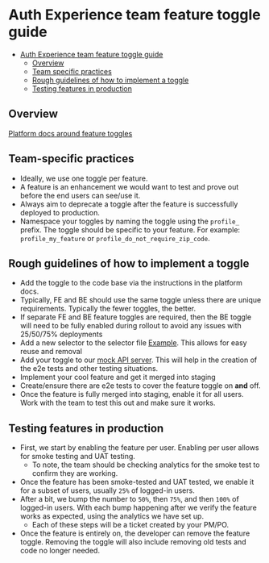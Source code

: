 # Auth Experience team feature toggle guide

- [Auth Experience team feature toggle guide](#auth-experience-team-feature-toggle-guide)
  - [Overview](#overview)
  - [Team specific practices](#team-specific-practices)
  - [Rough guidelines of how to implement a toggle](#rough-guidelines-of-how-to-implement-a-toggle)
  - [Testing features in production](#testing-features-in-production)

## Overview

[Platform docs around feature toggles](https://department-of-veterans-affairs.github.io/veteran-facing-services-tools/platform/tools/feature-toggles/)

## Team-specific practices

- Ideally, we use one toggle per feature.
- A feature is an enhancement we would want to test and prove out before the end users can see/use it.
- Always aim to deprecate a toggle after the feature is successfully deployed to production.
- Namespace your toggles by naming the toggle using the `profile_` prefix. The toggle should be specific to your feature. For example: `profile_my_feature` or `profile_do_not_require_zip_code`.

## Rough guidelines of how to implement a toggle

- Add the toggle to the code base via the instructions in the platform docs.
- Typically, FE and BE should use the same toggle unless there are unique requirements. Typically the fewer toggles, the better.
- If separate FE and BE feature toggles are required, then the BE toggle will need to be fully enabled during rollout to avoid any issues with 25/50/75% deployments
- Add a new selector to the selector file [Example](https://github.com/department-of-veterans-affairs/vets-website/blob/main/src/applications/personalization/profile/selectors.js). This allows for easy reuse and removal
- Add your toggle to our [mock API server](https://github.com/department-of-veterans-affairs/vets-website/blob/main/src/applications/personalization/profile/mocks/feature-toggles/index.js#L1). This will help in the creation of the e2e tests and other testing situations.
- Implement your cool feature and get it merged into staging
- Create/ensure there are e2e tests to cover the feature toggle on **and** off.
- Once the feature is fully merged into staging, enable it for all users. Work with the team to test this out and make sure it works.

## Testing features in production

- First, we start by enabling the feature per user. Enabling per user allows for smoke testing and UAT testing.
  - To note, the team should be checking analytics for the smoke test to confirm they are working.
- Once the feature has been smoke-tested and UAT tested, we enable it for a subset of users, usually `25%` of logged-in users.
- After a bit, we bump the number to `50%`, then `75%`, and then `100%` of logged-in users. With each bump happening after we verify the feature works as expected, using the analytics we have set up.
  - Each of these steps will be a ticket created by your PM/PO.
- Once the feature is entirely on, the developer can remove the feature toggle. Removing the toggle will also include removing old tests and code no longer needed.
